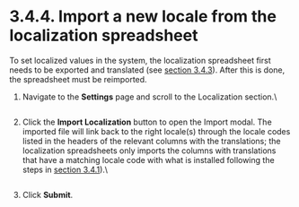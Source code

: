 # 3.4.4. Import a new locale from the localization spreadsheet

To set localized values in the system, the localization spreadsheet first needs to be exported and translated (see [section 3.4.3](../../../../versions/current/3-deployment-and-setup/3.4-localisation/3.4.3-add-or-edit-a-locale-in-the-exported-spreadsheet.md)). After this is done, the spreadsheet must be reimported.

1.  Navigate to the **Settings** page and scroll to the Localization section.\\

    <figure><img src="https://lh4.googleusercontent.com/Mu8r3fdIVOehoWjkwFj5epRbJyUBDB2rw22P8xecko2k4CsASlNP_7MDV7e-W0bRvGQimfCJHR2i2DQ28iuYgFBb7EH34na57RRBGYKAIejU4IR5Z8rtellO88Z0DYuK4m6yFuz4LdGEjm8qg5a1At_iI2aqbKyG_WggJ7N8ifOA7h0ja9Fhb4s1" alt=""><figcaption></figcaption></figure>
2.  Click the **Import Localization** button to open the Import modal. The imported file will link back to the right locale(s) through the locale codes listed in the headers of the relevant columns with the translations; the localization spreadsheets only imports the columns with translations that have a matching locale code with what is installed following the steps in [section 3.4.1](../../../../versions/current/3-deployment-and-setup/3.4-localisation/3.4.1-install-a-new-locale.md)).\\

    <figure><img src="https://lh3.googleusercontent.com/WVNE0YSWHqjUE3l16tTp_fgswNDz_CkPlSfg67sRWzA2eh1SzK3Rlh34mb1bKuz6A68FPAfYyiGEgoM3MUuQH5Oe0K2800anahCCtOK-4hQAIJoHmKLBQ5rwYzvxsNCwI1_d2_X2Flze05DiSBqrXzuMm4tmAeaDU663599PtmWxk_W07G8zlrFx" alt=""><figcaption></figcaption></figure>
3. Click **Submit**.
